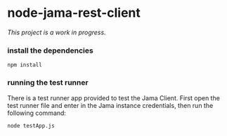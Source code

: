 # node-jama-rest-client
*This project is a work in progress.* 


### install the dependencies 

```
npm install
```

### running the test runner
There is a test runner app provided to test the Jama Client.
First open the test runner file and enter in the Jama instance credentials, then run the following command:
```
node testApp.js
```
